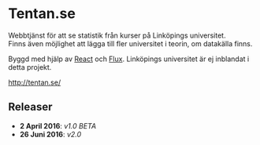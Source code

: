 # Tentan.se
Webbtjänst för att se statistik från kurser på Linköpings universitet.<br>
Finns även möjlighet att lägga till fler universitet i teorin, om datakälla finns.

Byggd med hjälp av [React](https://github.com/facebook/react) och [Flux](https://github.com/facebook/flux).
Linköpings universitet är ej inblandat i detta projekt.

http://tentan.se/

## Releaser
- <b>2 April 2016</b>: <i>v1.0 BETA</i>
- <b>26 Juni 2016</b>: <i>v2.0</i>
